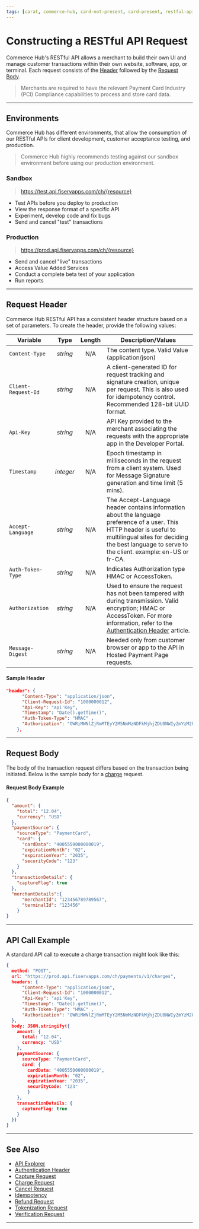 ```yaml
---
tags: [carat, commerce-hub, card-not-present, card-present, restful-api, request-header, request-body, api, header, request-body, environments]
---
```


# Constructing a RESTful API Request

Commerce Hub's RESTful API allows a merchant to build their own UI and manage customer transactions within their own website, software, app, or terminal. Each request consists of the [Header](#request-header) followed by the [Request Body](#request-body).

<!-- theme: warning -->
> Merchants are required to have the relevant Payment Card Industry (PCI) Compliance capabilities to process and store card data.

---

## Environments

Commerce Hub has different environments, that allow the consumption of our RESTful APIs for client development, customer acceptance testing, and production.

<!-- theme: info -->
>Commerce Hub highly recommends testing against our sandbox environment before using our production environment.

### Sandbox

<!--theme: success -->
> https://test.api.fiservapps.com/ch/{resource}

- Test APIs before you deploy to production
- View the response format of a specific API
- Experiment, develop code and fix bugs
- Send and cancel "test" transactions

### Production

<!--theme: success -->
> https://prod.api.fiservapps.com/ch/{resource}

- Send and cancel "live" transactions
- Access Value Added Services
- Conduct a complete beta test of your application
- Run reports

<!-- ## QA Sandbox

Description goes here -->

<!--theme: success -->
<!-- > https:// qa.api.fiservapps.com/ch/{resource} -->

---

## Request Header

Commerce Hub RESTful API has a consistent header structure based on a set of parameters. To create the header, provide the following values:

| Variable | Type | Length | Description/Values |
| -------- | :--: | :------------: | ------------------ |
| `Content-Type` | *string* | N/A | The content type. Valid Value (application/json) |
| `Client-Request-Id` | *string* | N/A | A client-generated ID for request tracking and signature creation, unique per request. This is also used for idempotency control. Recommended 128-bit UUID format. |
| `Api-Key` | *string* | N/A | API Key provided to the merchant associating the requests with the appropriate app in the Developer Portal. |
| `Timestamp` | *integer* | N/A | Epoch timestamp in milliseconds in the request from a client system. Used for Message Signature generation and time limit (5 mins). |
| `Accept-Language` | *string* | N/A | The Accept-Language header contains information about the language preference of a user. This HTTP header is useful to multilingual sites for deciding the best language to serve to the client. example: en-US or fr-CA. |
| `Auth-Token-Type`| *string* | N/A | Indicates Authorization type HMAC or AccessToken.|
| `Authorization` | *string* | N/A | Used to ensure the request has not been tampered with during transmission. Valid encryption; HMAC or AccessToken. For more information, refer to the [Authentication Header](?path=docs/Resources/API-Documents/Authentication-Header.md) article. |
| `Message-Digest` | *string* | N/A | Needed only from customer browser or app to the API in Hosted Payment Page requests. |

#### Sample Header

```json
"header": {
      "Content-Type": "application/json",
      "Client-Request-Id": "1000000012",
      "Api-Key": "api'Key",
      "Timestamp": "Date().getTime()",
      "Auth-Token-Type": "HMAC" ,
      "Authorization": "OWRiMWNlZjRmMTEyY2M5NmMzNDFkMjhjZDU0NWIyZmYzM2Q2YWMyNDE5Nzg5YmVkYzEyZTJjNmUwNDA5OWMyMQ=="
    },
```

---

## Request Body

The body of the transaction request differs based on the transaction being initiated. Below is the sample body for a [charge](?path=docs/Resources/API-Documents/Payments/Charges.md) request.

#### Request Body Example

```json
{
  "amount": {
    "total": "12.04",
    "currency": "USD"
  },
  "paymentSource": {
    "sourceType": "PaymentCard",
    "card": {
      "cardData": "4005550000000019",
      "expirationMonth": "02",
      "expirationYear": "2035",
      "securityCode": "123"
    }
  },
  "transactionDetails": {
    "captureFlag": true
  },
  "merchantDetails":{
      "merchantId": "123456789789567",
      "terminalId": "123456"
    }
}
```

---

## API Call Example

A standard API call to execute a charge transaction might look like this:

```json
{
  method: "POST",
  url: "https://prod.api.fiservapps.com/ch/payments/v1/charges",
  headers: {
      "Content-Type": "application/json",
      "Client-Request-Id": "1000000012",
      "Api-Key": "api'Key",
      "Timestamp": "Date().getTime()",
      "Auth-Token-Type": "HMAC" ,
      "Authorization": "OWRiMWNlZjRmMTEyY2M5NmMzNDFkMjhjZDU0NWIyZmYzM2Q2YWMyNDE5Nzg5YmVkYzEyZTJjNmUwNDA5OWMyMQ=="
  },
  body: JSON.stringify({
    amount: {
      total: "12.04",
      currency: "USD"
    },
    paymentSource: {
      sourceType: "PaymentCard",
      card: {
        cardData: "4005550000000019",
        expirationMonth: "02",
        expirationYear: "2035",
        securityCode: "123"
        }
    },
    transactionDetails: {
      captureFlag: true
    }
  })
}

```

---

## See Also

- [API Explorer](../api/?type=post&path=/payments/v1/charges)
- [Authentication Header](?path=docs/Resources/API-Documents/Authentication-Header.md)
- [Capture Request](?path=docs/Resources/API-Documents/Payments/Capture.md)
- [Charge Request](?path=docs/Resources/API-Documents/Payments/Charges.md)
- [Cancel Request](?path=docs/Resources/API-Documents/Payments/Cancel.md)
- [Idempotency](?path=docs/Resources/Guides/Idempotency.md)
- [Refund Request](?path=docs/Resources/API-Documents/Payments/Refund.md)
- [Tokenization Request](?path=docs/Resources/API-Documents/Payments_VAS/Payment-Token.md)
- [Verification Request](?path=docs/Resources/API-Documents/Payments_VAS/Verification.md)

---
